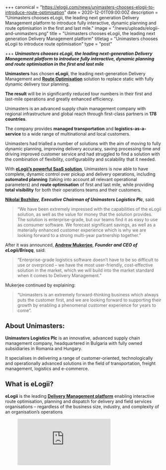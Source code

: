 +++
canonical = "https://elogii.com/news/unimasters-chooses-elogii-to-introduce-route-optimisation"
date = 2020-12-01T09:00:00Z
description = "Unimasters chooses eLogii, the leading next generation Delivery Management platform to introduce fully interactive, dynamic planning and route optimisation in the first and last mile."
image = "/news/uploads/elogii-and-unimasters.png"
title = "Unimasters chooses eLogii, the leading next generation Delivery Management platform"
titletag = "Unimasters chooses eLogii to introduce route optimisation"
type = "post"

+++
**_Unimasters chooses eLogii, the leading next-generation Delivery Management platform to introduce fully interactive, dynamic planning and route optimisation in the first and last mile_**

**Unimasters** has chosen **eLogii**, the leading next-generation Delivery Management and [**Route Optimisation**](https://elogii.com/blog/guide-to-route-optimization-software/ "Route optimization software") solution to replace static with fully dynamic delivery tour planning.

**The result** will be in significantly reduced tour numbers in their first and last-mile operations and greatly enhanced efficiency.

Unimasters is an advanced supply chain management company with regional infrastructure and global reach through first-class partners in **178 countries**.

The company provides **managed transportation** and **logistics-as-a-service** to a wide range of multinational and local customers.

Unimasters had trialled a number of solutions with the aim of moving to fully dynamic planning, improving delivery accuracy, saving processing time and driving improved customer service and had struggled to find a solution with the combination of flexibility, configurability and scalability that it needed.

With [**eLogii’s powerful SaaS solution**](https://elogii.com/platform "delivery management saas platform"), Unimasters is now able to have complete, dynamic control over pickup and delivery operations, including **automated planning** (taking into account all relevant operational parameters) and **route optimisation** of first and last mile, while providing **total visibility** for both their operations teams and their customers.

[**Nikolai Bozhilov**](https://www.linkedin.com/in/nikolai-bozhilov-0b11643/?originalSubdomain=bg "Nikolai Bozhilov"), **_Executive Chairman of Unimasters Logistics Plc_**, said:

> “We have been extremely impressed with the capabilities of the eLogii solution, as well as the value for money that the solution provides. The solution is enterprise-grade, but our teams find it as easy to use as consumer software. We forecast significant savings, as well as a materially enhanced customer experience which is why we are looking forward to a strong multi-year partnership together.”

After it was announced, [**Andrew Mukerjee**](https://www.linkedin.com/in/andrew-mukerjee-93246822/?originalSubdomain=uk "Andrew Mukerjee"), **_Founder and CEO of eLogii/Brisqq_**, said:

> “Enterprise-grade logistics software doesn’t have to be so difficult to use or overpriced – we have the most user-friendly, cost-effective solution in the market, which we will build into the market standard when it comes to Delivery Management.”

Mukerjee continued by explaining:

> “Unimasters is an extremely forward-thinking business which always puts the customer first, and we are looking forward to supporting their growth by enabling a phenomenal customer experience for years to come”.

## About Unimasters:

**Unimasters Logistics Plc** is an innovative, advanced supply chain management company, headquartered in Bulgaria with fully owned subsidiaries in Romania and Hungary.

It specialises in delivering a range of customer-oriented, technologically and operationally advanced solutions in the field of transportation, freight management, logistics and e-commerce.

## What is eLogii?

**eLogii** is the leading [**Delivery Management platform**](https://elogii.com/blog/delivery-management-platforms/ "delivery management platform") enabling interactive route optimisation, planning and dispatch for delivery and field services organisations – regardless of the business size, industry, and complexity of an organisation’s operations


<figure class="video_container">
<iframe src="https://www.youtube.com/embed/lUd9SQCkDj0" frameborder="0" allowfullscreen="true"> </iframe>
</figure>
